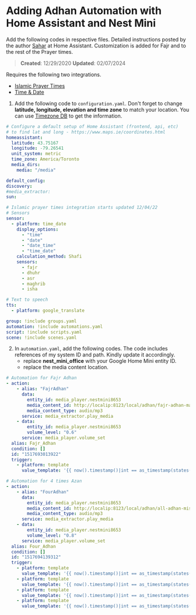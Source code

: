 # Adding Adhan Automation with Home Assistant and Nest Mini
Add the following codes in respective files. Detailed instructions posted by the author [Sahar](https://community.home-assistant.io/t/adhan-automation-using-home-assistant-and-google-home-mini/135622) at Home Assistant. Customization is added for Fajr and to the rest of the Prayer times. 

> **Created**: 12/29/2020 **Updated**: 02/07/2024

Requires the following two integrations. 
- [Islamic Prayer Times](https://www.home-assistant.io/integrations/islamic_prayer_times)
- [Time & Date](https://www.home-assistant.io/integrations/time_date)

1. Add the following code to `configuration.yaml`. Don't forget to change **latitude, longitude, elevation and time zone** to match your location. You can use [Timezone DB](https://timezonedb.com/) to get the information. 

```yaml
# Configure a default setup of Home Assistant (frontend, api, etc)
# to find lat and long - https://www.maps.ie/coordinates.html
homeassistant:
  latitude: 43.75167
  longitude: -79.26541
  unit_system: metric
  time_zone: America/Toronto
  media_dirs:
    media: "/media"

default_config:
discovery:
#media_extractor:
sun:

# Islamic prayer times integration starts updated 12/04/22
# Sensors
sensor:
  - platform: time_date
    display_options:
      - "time"
      - "date"
      - "date_time"
      - "time_date"
    calculation_method: Shafi
    sensors:
      - fajr
      - dhuhr
      - asr
      - maghrib
      - isha

# Text to speech
tts:
  - platform: google_translate

group: !include groups.yaml
automation: !include automations.yaml
script: !include scripts.yaml
scene: !include scenes.yaml
```

2. In `automation.yaml`, add the following codes. The code includes references of my system ID and path. Kindly update it accordingly. 
   - replace **nest_mini_office** with your Google Home Mini entity ID. 
   - replace the media content location. 

```yaml
# Automation for Fajr Adhan
- action:
    - alias: "FajrAdhan"
      data:
        entity_id: media_player.nestmini8653
        media_content_id: http://localip:8123/local/adhan/fajr-adhan-mansoor.mp3
        media_content_type: audio/mp3
      service: media_extractor.play_media
    - data:
        entity_id: media_player.nestmini8653
        volume_level: "0.6"
      service: media_player.volume_set
  alias: Fajr_Adhan
  condition: []
  id: "1517693013922"
  trigger:
    - platform: template
      value_template: '{{ now().timestamp()|int == as_timestamp(states("sensor.fajr_prayer")) }}'

# Automation for 4 times Azan
- action:
    - alias: "FourAdhan"
      data:
        entity_id: media_player.nestmini8653
        media_content_id: http://localip:8123/local/adhan/all-adhan-mishary.mp3
        media_content_type: audio/mp3
      service: media_extractor.play_media
    - data:
        entity_id: media_player.nestmini8653
        volume_level: "0.8"
      service: media_player.volume_set
  alias: Four_Adhan
  condition: []
  id: "1517694139312"
  trigger:
    - platform: template
      value_template: '{{ now().timestamp()|int == as_timestamp(states("sensor.dhuhr_prayer")) }}'
    - platform: template
      value_template: '{{ now().timestamp()|int == as_timestamp(states("sensor.asr_prayer")) }}'
    - platform: template
      value_template: '{{ now().timestamp()|int == as_timestamp(states("sensor.maghrib_prayer")) }}'
    - platform: template
      value_template: '{{ now().timestamp()|int == as_timestamp(states("sensor.isha_prayer")) }}'

```
